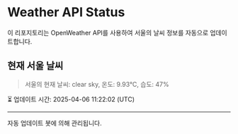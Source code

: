 
# Weather API Status

이 리포지토리는 OpenWeather API를 사용하여 서울의 날씨 정보를 자동으로 업데이트합니다.

## 현재 서울 날씨
> 서울의 현재 날씨: clear sky, 온도: 9.93°C, 습도: 47%

⏳ 업데이트 시간: 2025-04-06 11:22:02 (UTC)

---
자동 업데이트 봇에 의해 관리됩니다.

